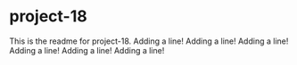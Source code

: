 # project-18

This is the readme for project-18.
Adding a line!
Adding a line!
Adding a line!
Adding a line!
Adding a line!
Adding a line!
